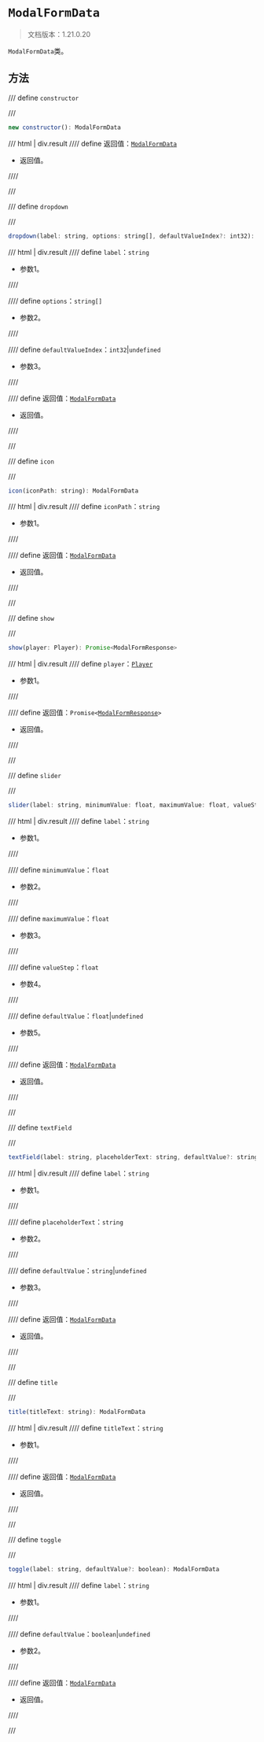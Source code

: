 # `ModalFormData`

> 文档版本：1.21.0.20

`ModalFormData`类。

## 方法

/// define
`constructor`


///

```js
new constructor(): ModalFormData
```

/// html | div.result
//// define
返回值：[`ModalFormData`](./modalformdata.md)

- 返回值。


////

///


/// define
`dropdown`


///

```js
dropdown(label: string, options: string[], defaultValueIndex?: int32): ModalFormData
```

/// html | div.result
//// define
`label`：`string`

- 参数1。


////

//// define
`options`：`string[]`

- 参数2。


////

//// define
`defaultValueIndex`：`int32`|`undefined`

- 参数3。


////

//// define
返回值：[`ModalFormData`](./modalformdata.md)

- 返回值。


////

///


/// define
`icon`


///

```js
icon(iconPath: string): ModalFormData
```

/// html | div.result
//// define
`iconPath`：`string`

- 参数1。


////

//// define
返回值：[`ModalFormData`](./modalformdata.md)

- 返回值。


////

///


/// define
`show`


///

```js
show(player: Player): Promise<ModalFormResponse>
```

/// html | div.result
//// define
`player`：[`Player`](../../server/0.1.0/player.md)

- 参数1。


////

//// define
返回值：<code>Promise&lt;<a href="../modalformresponse/">ModalFormResponse</a>&gt;</code>

- 返回值。


////

///


/// define
`slider`


///

```js
slider(label: string, minimumValue: float, maximumValue: float, valueStep: float, defaultValue?: float): ModalFormData
```

/// html | div.result
//// define
`label`：`string`

- 参数1。


////

//// define
`minimumValue`：`float`

- 参数2。


////

//// define
`maximumValue`：`float`

- 参数3。


////

//// define
`valueStep`：`float`

- 参数4。


////

//// define
`defaultValue`：`float`|`undefined`

- 参数5。


////

//// define
返回值：[`ModalFormData`](./modalformdata.md)

- 返回值。


////

///


/// define
`textField`


///

```js
textField(label: string, placeholderText: string, defaultValue?: string): ModalFormData
```

/// html | div.result
//// define
`label`：`string`

- 参数1。


////

//// define
`placeholderText`：`string`

- 参数2。


////

//// define
`defaultValue`：`string`|`undefined`

- 参数3。


////

//// define
返回值：[`ModalFormData`](./modalformdata.md)

- 返回值。


////

///


/// define
`title`


///

```js
title(titleText: string): ModalFormData
```

/// html | div.result
//// define
`titleText`：`string`

- 参数1。


////

//// define
返回值：[`ModalFormData`](./modalformdata.md)

- 返回值。


////

///


/// define
`toggle`


///

```js
toggle(label: string, defaultValue?: boolean): ModalFormData
```

/// html | div.result
//// define
`label`：`string`

- 参数1。


////

//// define
`defaultValue`：`boolean`|`undefined`

- 参数2。


////

//// define
返回值：[`ModalFormData`](./modalformdata.md)

- 返回值。


////

///

